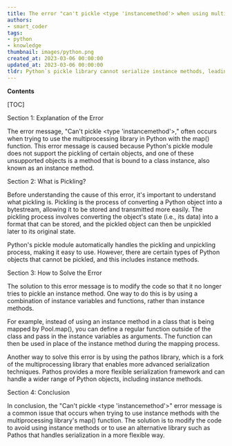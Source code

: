 ```yaml
---
title: The error "can't pickle <type 'instancemethod'> when using multiprocessing pool.map()" occurred while using multiprocessing pool.map()
authors:
- smart_coder
tags:
- python
- knowledge
thumbnail: images/python.png
created_at: 2023-03-06 00:00:00
updated_at: 2023-03-06 00:00:00
tldr: Python`s pickle library cannot serialize instance methods, leading to the `Can`t pickle <type `instancemethod`> error when attempting to use multiprocessing Pool.map().
---
```


**Contents**

[TOC]

Section 1: Explanation of the Error

The error message, "Can't pickle <type 'instancemethod'>," often occurs when trying to use the multiprocessing library in Python with the map() function. This error message is caused because Python's pickle module does not support the pickling of certain objects, and one of these unsupported objects is a method that is bound to a class instance, also known as an instance method. 

Section 2: What is Pickling?

Before understanding the cause of this error, it's important to understand what pickling is. Pickling is the process of converting a Python object into a bytestream, allowing it to be stored and transmitted more easily. The pickling process involves converting the object's state (i.e., its data) into a format that can be stored, and the pickled object can then be unpickled later to its original state.

Python's pickle module automatically handles the pickling and unpickling process, making it easy to use. However, there are certain types of Python objects that cannot be pickled, and this includes instance methods.

Section 3: How to Solve the Error

The solution to this error message is to modify the code so that it no longer tries to pickle an instance method. One way to do this is by using a combination of instance variables and functions, rather than instance methods.

For example, instead of using an instance method in a class that is being mapped by Pool.map(), you can define a regular function outside of the class and pass in the instance variables as arguments. The function can then be used in place of the instance method during the mapping process.

Another way to solve this error is by using the pathos library, which is a fork of the multiprocessing library that enables more advanced serialization techniques. Pathos provides a more flexible serialization framework and can handle a wider range of Python objects, including instance methods.

Section 4: Conclusion

In conclusion, the "Can't pickle <type 'instancemethod'>" error message is a common issue that occurs when trying to use instance methods with the multiprocessing library's map() function. The solution is to modify the code to avoid using instance methods or to use an alternative library such as Pathos that handles serialization in a more flexible way.
